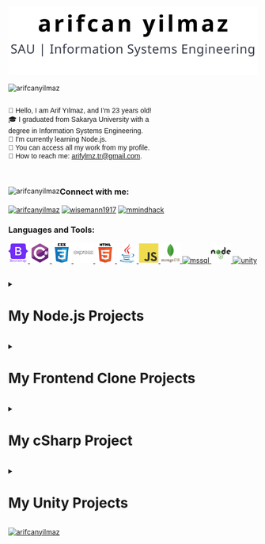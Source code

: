 <picture>
    <img src="light theme.svg" alt="Light Theme">
</picture>

<p align="left"> <img src="https://komarev.com/ghpvc/?username=arifcanyilmaz&label=Profile%20views&color=0e75b6&style=flat" alt="arifcanyilmaz" /> </p>

<div style="display: flex; align-items: flex-start;">
  <div style="margin-right: 20px; width: 300px;">
    <ul style="list-style-type: none; padding: 0;">
      <li><span style="font-family: Arial, sans-serif;">👋 Hello, I am Arif Yılmaz, and I’m 23 years old!</span></li>
      <li><span style="font-family: Arial, sans-serif;">🎓 I graduated from Sakarya University with a degree in Information Systems Engineering.</span></li>
      <li><span style="font-family: Arial, sans-serif;">🌱 I'm currently learning Node.js.</span></li>
      <li><span style="font-family: Arial, sans-serif;">📁 You can access all my work from my profile.</span></li>
      <li><span style="font-family: Arial, sans-serif;">📧 How to reach me: <a href="mailto:arifylmz.tr@gmail.com">arifylmz.tr@gmail.com</a>.</span></li>
    </ul>
  </div>
</div>
<br>
<div> 
<p><img align="left" src="https://github-readme-stats.vercel.app/api/top-langs?username=arifcanyilmaz&show_icons=true&locale=en&layout=compact" alt="arifcanyilmaz" /></p>
<h3 align="left">Connect with me:</h3>
<p align="left">
    <a href="https://linkedin.com/in/arifcanyilmaz" target="blank"><img align="center" src="https://raw.githubusercontent.com/rahuldkjain/github-profile-readme-generator/master/src/images/icons/Social/linked-in-alt.svg" alt="arifcanyilmaz" height="30" width="40" /></a>
    <a href="https://www.hackerrank.com/wisemann1917" target="blank"><img align="center" src="https://raw.githubusercontent.com/rahuldkjain/github-profile-readme-generator/master/src/images/icons/Social/hackerrank.svg" alt="wisemann1917" height="30" width="40" /></a>
    <a href="https://www.youtube.com/c/mmindhack" target="blank"><img align="center" src="https://raw.githubusercontent.com/rahuldkjain/github-profile-readme-generator/master/src/images/icons/Social/youtube.svg" alt="mmindhack" height="30" width="40" /></a>
</p>
</div>
<h3 align="left">Languages and Tools:</h3>
<p align="left"> <a href="https://getbootstrap.com" target="_blank" rel="noreferrer"> <img src="https://raw.githubusercontent.com/devicons/devicon/master/icons/bootstrap/bootstrap-plain-wordmark.svg" alt="bootstrap" width="40" height="40"/> </a> <a href="https://www.w3schools.com/cs/" target="_blank" rel="noreferrer"> <img src="https://raw.githubusercontent.com/devicons/devicon/master/icons/csharp/csharp-original.svg" alt="csharp" width="40" height="40"/> </a> <a href="https://www.w3schools.com/css/" target="_blank" rel="noreferrer"> <img src="https://raw.githubusercontent.com/devicons/devicon/master/icons/css3/css3-original-wordmark.svg" alt="css3" width="40" height="40"/> </a> <a href="https://expressjs.com" target="_blank" rel="noreferrer"> <img src="https://raw.githubusercontent.com/devicons/devicon/master/icons/express/express-original-wordmark.svg" alt="express" width="40" height="40"/> </a> <a href="https://www.w3.org/html/" target="_blank" rel="noreferrer"> <img src="https://raw.githubusercontent.com/devicons/devicon/master/icons/html5/html5-original-wordmark.svg" alt="html5" width="40" height="40"/> </a> <a href="https://www.java.com" target="_blank" rel="noreferrer"> <img src="https://raw.githubusercontent.com/devicons/devicon/master/icons/java/java-original.svg" alt="java" width="40" height="40"/> </a> <a href="https://developer.mozilla.org/en-US/docs/Web/JavaScript" target="_blank" rel="noreferrer"> <img src="https://raw.githubusercontent.com/devicons/devicon/master/icons/javascript/javascript-original.svg" alt="javascript" width="40" height="40"/> </a> <a href="https://www.mongodb.com/" target="_blank" rel="noreferrer"> <img src="https://raw.githubusercontent.com/devicons/devicon/master/icons/mongodb/mongodb-original-wordmark.svg" alt="mongodb" width="40" height="40"/> </a> <a href="https://www.microsoft.com/en-us/sql-server" target="_blank" rel="noreferrer"> <img src="https://www.svgrepo.com/show/303229/microsoft-sql-server-logo.svg" alt="mssql" width="40" height="40"/> </a> <a href="https://nodejs.org" target="_blank" rel="noreferrer"> <img src="https://raw.githubusercontent.com/devicons/devicon/master/icons/nodejs/nodejs-original-wordmark.svg" alt="nodejs" width="40" height="40"/> </a> <a href="https://unity.com/" target="_blank" rel="noreferrer"> <img src="https://www.vectorlogo.zone/logos/unity3d/unity3d-icon.svg" alt="unity" width="40" height="40"/> </a> </p>
<br>

<details>
    <summary><h1>My Node.js Projects</h1></summary>

  <h2 align="center">1- <i>SmartEdu</i></h2>  
   <details>
     <summary>Open the Video.</summary>
       
  https://github.com/user-attachments/assets/70d8097d-9779-450b-beb9-463d5b86920f
  </details>
    
   <h2 align="center">2- <i>Pcat</i></h2>  
   <details>
     <summary>Open the Video.</summary>
       
  https://github.com/user-attachments/assets/35bfae2d-8eaf-4620-85f7-7b31d8bd325b
  </details>

  <h2 align="center">3- <i>Clean Blog</i></h2>  
  <details>
  <summary>Open the Video.</summary>

  https://github.com/user-attachments/assets/83a31333-6c6f-4a77-bf4e-7bda3e44b08d
  </details>
</details> 
<br>






<details>
  <summary><h1>My Frontend Clone Projects</h1></summary>
  
  <h2 align="center">1- <i>Instagram Clone</i></h2>  
  <details>
  <summary>Open the Image.</summary>
    
  ![Instagram Clone](https://github.com/user-attachments/assets/26672940-5ac5-4d49-a92c-a9ae42890db6)
  </details>

  
  <h2 align="center">2- <i>Linkedin Clone</i></h2>  
  <details>
  <summary>Open the Image.</summary>
    
  ![Linkedin Clone](https://github.com/user-attachments/assets/28f8a191-c404-4ae7-a99e-23e1ea22bba0)
  </details>
  
  
  <h2 align="center">3- <i>Medium Clone</i></h2>  
  <details>
  <summary>Open the Image.</summary> 
    
  ![Medium Clone](https://github.com/user-attachments/assets/d6797802-7cb7-444b-a6e7-8b5222f49880)
  </details>

</details>
<br>






<details>
  <summary><h1>My cSharp Project</h1></summary>
  
  <h2 align="center">1- <i>EyeCareClinic</i></h2>  
  <details>
  <summary>Open The Image.</summary>
  
  ![eyecareclinic](https://github.com/user-attachments/assets/29531333-59b8-406e-9eb8-9837e7e81395)
  </details>

  <h2 align="center">2- <i>TeknolojiAmbari-MVC_Project</i></h2>  
  <details>
    <summary>Open The Video.</summary>
    
  https://github.com/user-attachments/assets/db50d681-8d92-4e75-ba57-03fd9465fcea
  </details>
</details>
<br>







<details>
  <summary><h1>My Unity Projects</h1></summary>
  <h2 align="center">1- <i>Alone in The Space</i></h2>
  <details>
  <summary>Open the Video.</summary>
    
  https://github.com/user-attachments/assets/d785f65b-50a5-4bc0-8157-9a86b28195ca
  </details>
  <h2 align="center">2- <i>Happy Ball</i></h2>
  <details>
  <summary>Open the Video.</summary>
    
  https://github.com/user-attachments/assets/49101af0-1d83-44af-9bdc-5fe8d3a6a956
  </details>
  <h2 align="center">3- <i>Happy Ball:Last Dance</i></h2>
  <details>
  <summary>Open the Video.</summary>
    
  https://github.com/user-attachments/assets/b77f6b7c-bfd4-445c-869b-adf428ef4146
  </details>
</details>


<p align="left"> <a href="https://github.com/ryo-ma/github-profile-trophy"><img src="https://github-profile-trophy.vercel.app/?username=arifcanyilmaz" alt="arifcanyilmaz" /></a> </p>
